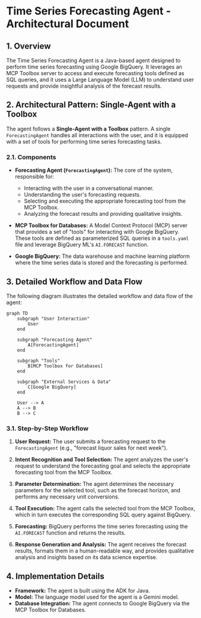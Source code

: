 # Time Series Forecasting Agent - Architectural Document

## 1. Overview

The Time Series Forecasting Agent is a Java-based agent designed to perform time series forecasting using Google BigQuery. It leverages an MCP Toolbox server to access and execute forecasting tools defined as SQL queries, and it uses a Large Language Model (LLM) to understand user requests and provide insightful analysis of the forecast results.

## 2. Architectural Pattern: Single-Agent with a Toolbox

The agent follows a **Single-Agent with a Toolbox** pattern. A single `ForecastingAgent` handles all interactions with the user, and it is equipped with a set of tools for performing time series forecasting tasks.

### 2.1. Components

*   **Forecasting Agent (`ForecastingAgent`):** The core of the system, responsible for:
    *   Interacting with the user in a conversational manner.
    *   Understanding the user's forecasting requests.
    *   Selecting and executing the appropriate forecasting tool from the MCP Toolbox.
    *   Analyzing the forecast results and providing qualitative insights.

*   **MCP Toolbox for Databases:** A Model Context Protocol (MCP) server that provides a set of "tools" for interacting with Google BigQuery. These tools are defined as parameterized SQL queries in a `tools.yaml` file and leverage BigQuery ML's `AI.FORECAST` function.

*   **Google BigQuery:** The data warehouse and machine learning platform where the time series data is stored and the forecasting is performed.

## 3. Detailed Workflow and Data Flow

The following diagram illustrates the detailed workflow and data flow of the agent:

```mermaid
graph TD
    subgraph "User Interaction"
        User
    end

    subgraph "Forecasting Agent"
        A[ForecastingAgent]
    end

    subgraph "Tools"
        B[MCP Toolbox for Databases]
    end

    subgraph "External Services & Data"
        C[Google BigQuery]
    end

    User --> A
    A --> B
    B --> C
```

### 3.1. Step-by-Step Workflow

1.  **User Request:** The user submits a forecasting request to the `ForecastingAgent` (e.g., "forecast liquor sales for next week").

2.  **Intent Recognition and Tool Selection:** The agent analyzes the user's request to understand the forecasting goal and selects the appropriate forecasting tool from the MCP Toolbox.

3.  **Parameter Determination:** The agent determines the necessary parameters for the selected tool, such as the forecast horizon, and performs any necessary unit conversions.

4.  **Tool Execution:** The agent calls the selected tool from the MCP Toolbox, which in turn executes the corresponding SQL query against BigQuery.

5.  **Forecasting:** BigQuery performs the time series forecasting using the `AI.FORECAST` function and returns the results.

6.  **Response Generation and Analysis:** The agent receives the forecast results, formats them in a human-readable way, and provides qualitative analysis and insights based on its data science expertise.

## 4. Implementation Details

*   **Framework:** The agent is built using the ADK for Java.
*   **Model:** The language model used for the agent is a Gemini model.
*   **Database Integration:** The agent connects to Google BigQuery via the MCP Toolbox for Databases.
